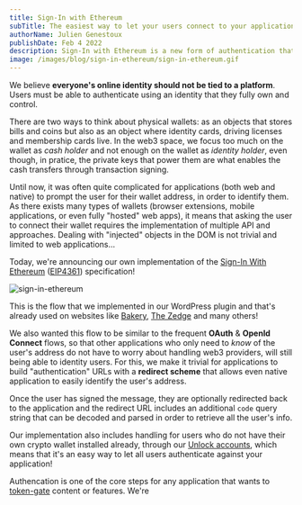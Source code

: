 ```yaml
---
title: Sign-In with Ethereum
subTitle: The easiest way to let your users connect to your applications!
authorName: Julien Genestoux
publishDate: Feb 4 2022
description: Sign-In with Ethereum is a new form of authentication that enables users to control their digital identity through their crypto-wallets.
image: /images/blog/sign-in-ethereum/sign-in-ethereum.gif
---
```


We believe **everyone's online identity should not be tied to a platform**. Users must be able to authenticate using an identity that they fully own and control.

There are two ways to think about physical wallets: as an objects that stores bills and coins but also as an object where identity cards, driving licenses and membership cards live. In the web3 space, we focus too much on the wallet as _cash holder_ and not enough on the wallet as _identity holder_, even though, in pratice, the private keys that power them are what enables the cash transfers through transaction signing.

Until now, it was often quite complicated for applications (both web and native) to prompt the user for their wallet address, in order to identify them. As there exists many types of wallets (browser extensions, mobile applications, or even fully "hosted" web apps), it means that asking the user to connect their wallet requires the implementation of multiple API and approaches. Dealing with "injected" objects in the DOM is not trivial and limited to web applications...

Today, we're announcing our own implementation of the [Sign-In With Ethereum](https://docs.unlock-protocol.com/unlock/developers/sign-in-with-ethereum) ([EIP4361](https://eips.ethereum.org/EIPS/eip-4361)) specification!

![sign-in-ethereum](/images/blog/sign-in-ethereum/sign-in-ethereum.gif)

This is the flow that we implemented in our WordPress plugin and that's already used on websites like [Bakery](https://bakery.fyi/), [The Zedge](https://thezedge.com/all-breeds/) and many others!

We also wanted this flow to be similar to the frequent **OAuth** & **OpenId Connect** flows, so that other applications who only need to _know_ of the user's address do not have to worry about handling web3 providers, will still being able to identity users. For this, we make it trivial for applications to build "authentication" URLs with a **redirect scheme** that allows even native application to easily identify the user's address.

Once the user has signed the message, they are optionally redirected back to the application and the redirect URL includes an additional `code` query string that can be decoded and parsed in order to retrieve all the user's info.

Our implementation also includes handling for users who do not have their own crypto wallet installed already, through our [Unlock accounts](https://docs.unlock-protocol.com/unlock/creators/unlock-accounts), which means that it's an easy way to let all users authenticate against your application!

Authencation is one of the core steps for any application that wants to [token-gate](https://docs.unlock-protocol.com/unlock/developers/building-token-gated-applications) content or features. We're
